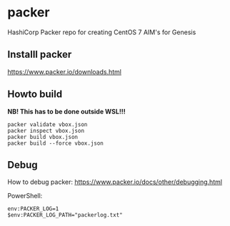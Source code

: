 # packer

HashiCorp Packer repo for creating CentOS 7 AIM's for Genesis

## Installl packer

https://www.packer.io/downloads.html


## Howto build

**NB! This has to be done __outside__ WSL!!!**
```
packer validate vbox.json
packer inspect vbox.json
packer build vbox.json
packer build --force vbox.json
```

## Debug
How to debug packer: https://www.packer.io/docs/other/debugging.html

PowerShell: 
```
env:PACKER_LOG=1
$env:PACKER_LOG_PATH="packerlog.txt"
```
